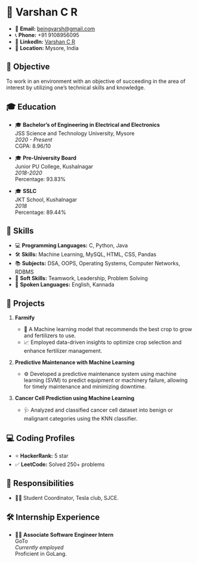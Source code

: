 # 👋 Varshan C R

- 📧 **Email:** beingvarsh@gmail.com
- 📞 **Phone:** +91 9108956095
- 🔗 **LinkedIn:** [Varshan C R](https://in.linkedin.com/in/varshan-cr-3030b4213)
- 📍 **Location:** Mysore, India

## 🎯 Objective
To work in an environment with an objective of succeeding in the area of interest by utilizing one’s technical skills and knowledge.

## 🎓 Education
- 🎓 **Bachelor’s of Engineering in Electrical and Electronics**  
  JSS Science and Technology University, Mysore  
  *2020 - Present*  
  CGPA: 8.96/10

- 🎓 **Pre-University Board**  
  Junior PU College, Kushalnagar  
  *2018-2020*  
  Percentage: 93.83%

- 🎓 **SSLC**  
  JKT School, Kushalnagar  
  *2018*  
  Percentage: 89.44%

## 💼 Skills
- 💻 **Programming Languages:** C, Python, Java
- 🛠️ **Skills:** Machine Learning, MySQL, HTML, CSS, Pandas
- 📚 **Subjects:** DSA, OOPS, Operating Systems, Computer Networks, RDBMS
- 🧠 **Soft Skills:** Teamwork, Leadership, Problem Solving
- 💬 **Spoken Languages:** English, Kannada

## 🚀 Projects
1. **Farmify**
   - 🌾 A Machine learning model that recommends the best crop to grow and fertilizers to use.
   - 📈 Employed data-driven insights to optimize crop selection and enhance fertilizer management.

2. **Predictive Maintenance with Machine Learning**
   - ⚙️ Developed a predictive maintenance system using machine learning (SVM) to predict equipment or machinery failure, allowing for timely maintenance and minimizing downtime.

3. **Cancer Cell Prediction using Machine Learning**
   - 🩺 Analyzed and classified cancer cell dataset into benign or malignant categories using the KNN classifier.

## 💻 Coding Profiles
- ⭐ **HackerRank:** 5 star
- ✅ **LeetCode:** Solved 250+ problems

## 🤝 Responsibilities
- 👨‍💼 Student Coordinator, Tesla club, SJCE.

## 🛠️ Internship Experience
- 👨‍💻 **Associate Software Engineer Intern**  
  GoTo  
  *Currently employed*  
  Proficient in GoLang.
